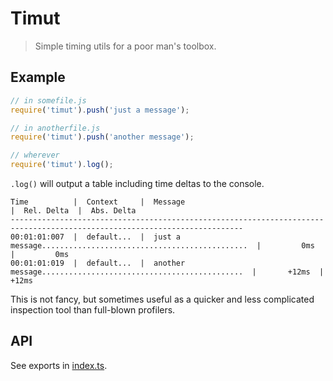 # Timut

> Simple timing utils for a poor man's toolbox.
 
 ## Example
 
 ```javascript
// in somefile.js 
require('timut').push('just a message');

// in anotherfile.js
require('timut').push('another message');

// wherever
require('timut').log();
```

`.log()` will output a table including time deltas to the console.

```
Time          |  Context     |  Message                                                       |  Rel. Delta  |  Abs. Delta
--------------------------------------------------------------------------------------------------------------------------
00:01:01:007  |  default...  |  just a message..............................................  |         0ms  |         0ms
00:01:01:019  |  default...  |  another message.............................................  |       +12ms  |       +12ms
```

This is not fancy, but sometimes useful as a quicker and less complicated inspection tool than
full-blown profilers.

## API

See exports in [index.ts](https://github.com/sthzg/timut/blob/develop/src/index.ts).
